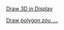 [Draw 3D in Display](https://github.com/ebicochineal/E512W3D)

[Draw polygon zou ....](https://github.com/ebicochineal/M5StickC)

